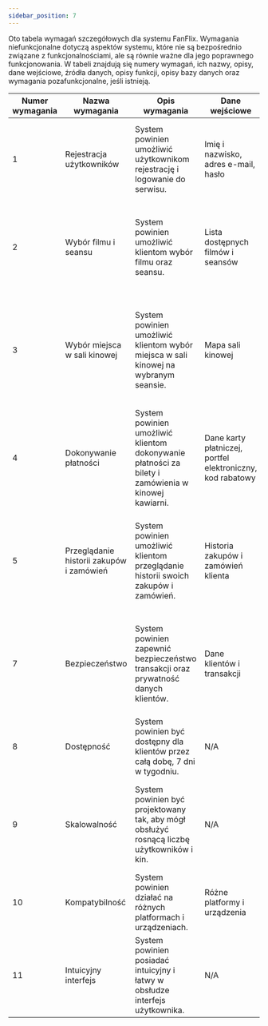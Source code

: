 ```yaml
---
sidebar_position: 7
---
```

Oto tabela wymagań szczegółowych dla systemu FanFlix. Wymagania niefunkcjonalne dotyczą aspektów systemu, które nie są bezpośrednio związane z funkcjonalnościami, ale są równie ważne dla jego poprawnego funkcjonowania. W tabeli znajdują się numery wymagań, ich nazwy, opisy, dane wejściowe, źródła danych, opisy funkcji, opisy bazy danych oraz wymagania pozafunkcjonalne, jeśli istnieją.

| Numer wymagania | Nazwa wymagania | Opis wymagania | Dane wejściowe | Źródło danych | Opis funkcji | Opis bazy danych | Wymagania pozafunkcjonalne |
|---|---|---|---|---|---|---|---|
| 1 | Rejestracja użytkowników | System powinien umożliwić użytkownikom rejestrację i logowanie do serwisu. | Imię i nazwisko, adres e-mail, hasło | Użytkownicy | System powinien umożliwiać rejestrację nowych użytkowników oraz logowanie już istniejących. | Tabela "users" | N/A |
| 2 | Wybór filmu i seansu | System powinien umożliwić klientom wybór filmu oraz seansu. | Lista dostępnych filmów i seansów | Baza danych filmów i seansów | System powinien umożliwiać klientom przeglądanie listy dostępnych filmów oraz wybieranie seansu. | Tabela "movies", tabela "screenings" | N/A |
| 3 | Wybór miejsca w sali kinowej | System powinien umożliwić klientom wybór miejsca w sali kinowej na wybranym seansie. | Mapa sali kinowej | Baza danych sal kinowych i miejsc w sali | System powinien umożliwiać klientom przeglądanie interaktywnej mapy sali kinowej oraz wybieranie miejsc na seansie. | Tabela "cinemas", tabela "screenings", tabela "seats" | N/A |
| 4 | Dokonywanie płatności | System powinien umożliwić klientom dokonywanie płatności za bilety i zamówienia w kinowej kawiarni. | Dane karty płatniczej, portfel elektroniczny, kod rabatowy | Użytkownicy, baza danych płatności | System powinien umożliwiać klientom wybór preferowanej metody płatności oraz dokonywanie płatności online. | Tabela "payments" | Wymaganie odporności na awarie systemu |
| 5 | Przeglądanie historii zakupów i zamówień | System powinien umożliwić klientom przeglądanie historii swoich zakupów i zamówień. | Historia zakupów i zamówień klienta | Baza danych transakcji klienta | System powinien umożliwiać klientom przeglądanie swojej historii transakcji oraz drukowanie paragonów i faktur. | Tabela "transactions" | N/A |
| 7 | Bezpieczeństwo | System powinien zapewnić bezpieczeństwo transakcji oraz prywatność danych klientów. | Dane klientów i transakcji | Bazy danych klientów i transakcji | System powinien wykorzystywać standardowe protokoły bezpieczeństwa, takie jak SSL, oraz uwierzytelnianie użytkowników. | Tabela "users", tabela "transactions" | Wymaganie zgodności z przepisami prawa dotyczącymi ochrony danych osobowych |
| 8 | Dostępność | System powinien być dostępny dla klientów przez całą dobę, 7 dni w tygodniu. | N/A | N/A | System powinien działać przez całą dobę bez przerw technicznych. | Tabela "transactions" | Wymaganie stabilności i niezawodności systemu |
| 9 | Skalowalność | System powinien być projektowany tak, aby mógł obsłużyć rosnącą liczbę użytkowników i kin. | N/A | N/A | System powinien być elastyczny i łatwo skalowalny, aby mógł obsłużyć rosnącą liczbę użytkowników i kin. | Tabela "users", tabela "cinemas", tabela "transactions" | Wymaganie szybkiego dostępu do danych |
| 10 | Kompatybilność | System powinien działać na różnych platformach i urządzeniach. | Różne platformy i urządzenia | N/A | System powinien działać na różnych przeglądarkach internetowych. | Tabela "transactions" | N/A |
| 11 | Intuicyjny interfejs | System powinien posiadać intuicyjny i łatwy w obsłudze interfejs użytkownika. | N/A | N/A | Interfejs użytkownika powinien być łatwy w obsłudze i przyjazny dla użytkownika. | Tabela "users", tabela "transactions" | N/A |